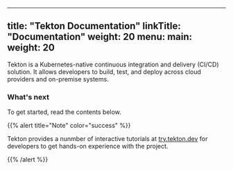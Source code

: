
---
title: "Tekton Documentation"
linkTitle: "Documentation"
weight: 20
menu:
  main:
    weight: 20
---

Tekton is a Kubernetes-native continuous integration and delivery (CI/CD)
solution. It allows developers to build, test, and deploy across cloud
providers and on-premise systems.

### What's next

To get started, read the contents below. 

{{% alert title="Note" color="success" %}}

Tekton provides a nunmber of interactive tutorials at [try.tekton.dev](/try)
for developers to get hands-on experience with the project.

{{% /alert %}}
